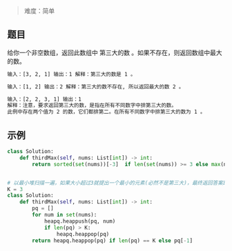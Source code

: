 > 难度：简单

## 题目

给你一个非空数组，返回此数组中 第三大的数 。如果不存在，则返回数组中最大的数。

```html
输入：[3, 2, 1] 输出：1 解释：第三大的数是 1 。
```

```html
输入：[1, 2] 输出：2 解释：第三大的数不存在, 所以返回最大的数 2 。
```

```html
输入：[2, 2, 3, 1] 输出：1
解释：注意，要求返回第三大的数，是指在所有不同数字中排第三大的数。
此例中存在两个值为 2 的数，它们都排第二。在所有不同数字中排第三大的数为 1 。
```

## 示例

```python
class Solution:
    def thirdMax(self, nums: List[int]) -> int:
        return sorted(set(nums))[-3]  if len(set(nums)) >= 3 else max(nums)


# 以最小堆扫描一遍，如果大小超过3就提出一个最小的元素(必然不是第三大)，最终返回答案即可。
K = 3
class Solution:
    def thirdMax(self, nums: List[int]) -> int:
        pq = []
        for num in set(nums):
            heapq.heappush(pq, num)
            if len(pq) > K:
                heapq.heappop(pq)
        return heapq.heappop(pq) if len(pq) == K else pq[-1]
```
